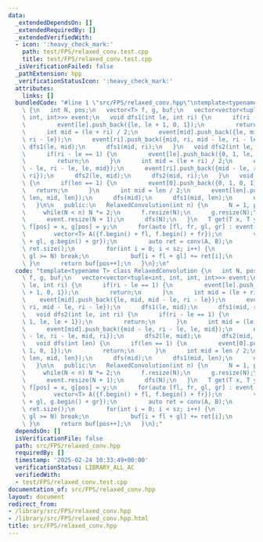 ```yaml
---
data:
  _extendedDependsOn: []
  _extendedRequiredBy: []
  _extendedVerifiedWith:
  - icon: ':heavy_check_mark:'
    path: test/FPS/relaxed_conv.test.cpp
    title: test/FPS/relaxed_conv.test.cpp
  _isVerificationFailed: false
  _pathExtension: hpp
  _verificationStatusIcon: ':heavy_check_mark:'
  attributes:
    links: []
  bundledCode: "#line 1 \"src/FPS/relaxed_conv.hpp\"\ntemplate<typename T> class RelaxedConvolution\
    \ {\n   int N, pos;\n   vector<T> f, g, buf;\n   vector<vector<tuple<int, int,\
    \ int, int>>> event;\n   void dfs1(int le, int ri) {\n      if(ri - le == 1) {\n\
    \         event[le].push_back({le, le + 1, 0, 1});\n         return;\n      }\n\
    \      int mid = (le + ri) / 2;\n      event[mid].push_back({le, mid, mid - le,\
    \ ri - le});\n      event[ri].push_back({mid, ri, mid - le, ri - le});\n     \
    \ dfs1(le, mid);\n      dfs1(mid, ri);\n   }\n   void dfs2(int le, int ri) {\n\
    \      if(ri - le == 1) {\n         event[le].push_back({0, 1, le, le + 1});\n\
    \         return;\n      }\n      int mid = (le + ri) / 2;\n      event[mid].push_back({mid\
    \ - le, ri - le, le, mid});\n      event[ri].push_back({mid - le, ri - le, mid,\
    \ ri});\n      dfs2(le, mid);\n      dfs2(mid, ri);\n   }\n   void dfs(int len)\
    \ {\n      if(len == 1) {\n         event[0].push_back({0, 1, 0, 1});\n      \
    \   return;\n      }\n      int mid = len / 2;\n      event[len].push_back({mid,\
    \ len, mid, len});\n      dfs(mid);\n      dfs1(mid, len);\n      dfs2(mid, len);\n\
    \   }\n\n   public:\n   RelaxedConvolution(int n) {\n      N = 1, pos = 0;\n \
    \     while(N < n) N *= 2;\n      f.resize(N);\n      g.resize(N);\n      buf.resize(N);\n\
    \      event.resize(N + 1);\n      dfs(N);\n   }\n   T get(T x, T y) {\n     \
    \ f[pos] = x, g[pos] = y;\n      for(auto [fl, fr, gl, gr] : event[pos]) {\n \
    \        vector<T> A({f.begin() + fl, f.begin() + fr});\n         vector<T> B({g.begin()\
    \ + gl, g.begin() + gr});\n         auto ret = conv(A, B);\n         int sz =\
    \ ret.size();\n         for(int i = 0; i < sz; i++) {\n            if(i + fl +\
    \ gl >= N) break;\n            buf[i + fl + gl] += ret[i];\n         }\n     \
    \ }\n      return buf[pos++];\n   }\n};\n"
  code: "template<typename T> class RelaxedConvolution {\n   int N, pos;\n   vector<T>\
    \ f, g, buf;\n   vector<vector<tuple<int, int, int, int>>> event;\n   void dfs1(int\
    \ le, int ri) {\n      if(ri - le == 1) {\n         event[le].push_back({le, le\
    \ + 1, 0, 1});\n         return;\n      }\n      int mid = (le + ri) / 2;\n  \
    \    event[mid].push_back({le, mid, mid - le, ri - le});\n      event[ri].push_back({mid,\
    \ ri, mid - le, ri - le});\n      dfs1(le, mid);\n      dfs1(mid, ri);\n   }\n\
    \   void dfs2(int le, int ri) {\n      if(ri - le == 1) {\n         event[le].push_back({0,\
    \ 1, le, le + 1});\n         return;\n      }\n      int mid = (le + ri) / 2;\n\
    \      event[mid].push_back({mid - le, ri - le, le, mid});\n      event[ri].push_back({mid\
    \ - le, ri - le, mid, ri});\n      dfs2(le, mid);\n      dfs2(mid, ri);\n   }\n\
    \   void dfs(int len) {\n      if(len == 1) {\n         event[0].push_back({0,\
    \ 1, 0, 1});\n         return;\n      }\n      int mid = len / 2;\n      event[len].push_back({mid,\
    \ len, mid, len});\n      dfs(mid);\n      dfs1(mid, len);\n      dfs2(mid, len);\n\
    \   }\n\n   public:\n   RelaxedConvolution(int n) {\n      N = 1, pos = 0;\n \
    \     while(N < n) N *= 2;\n      f.resize(N);\n      g.resize(N);\n      buf.resize(N);\n\
    \      event.resize(N + 1);\n      dfs(N);\n   }\n   T get(T x, T y) {\n     \
    \ f[pos] = x, g[pos] = y;\n      for(auto [fl, fr, gl, gr] : event[pos]) {\n \
    \        vector<T> A({f.begin() + fl, f.begin() + fr});\n         vector<T> B({g.begin()\
    \ + gl, g.begin() + gr});\n         auto ret = conv(A, B);\n         int sz =\
    \ ret.size();\n         for(int i = 0; i < sz; i++) {\n            if(i + fl +\
    \ gl >= N) break;\n            buf[i + fl + gl] += ret[i];\n         }\n     \
    \ }\n      return buf[pos++];\n   }\n};"
  dependsOn: []
  isVerificationFile: false
  path: src/FPS/relaxed_conv.hpp
  requiredBy: []
  timestamp: '2025-02-24 10:33:49+00:00'
  verificationStatus: LIBRARY_ALL_AC
  verifiedWith:
  - test/FPS/relaxed_conv.test.cpp
documentation_of: src/FPS/relaxed_conv.hpp
layout: document
redirect_from:
- /library/src/FPS/relaxed_conv.hpp
- /library/src/FPS/relaxed_conv.hpp.html
title: src/FPS/relaxed_conv.hpp
---
```

